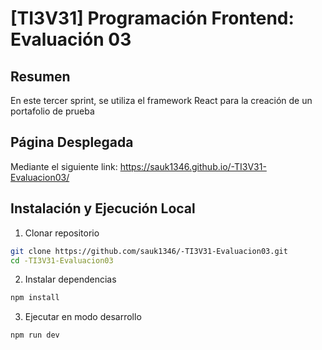 # [TI3V31] Programación Frontend: Evaluación 03

## Resumen
En este tercer sprint, se utiliza el framework React para la creación de un portafolio de prueba

## Página Desplegada
Mediante el siguiente link: https://sauk1346.github.io/-TI3V31-Evaluacion03/

## Instalación y Ejecución Local

1. Clonar repositorio

```sh
git clone https://github.com/sauk1346/-TI3V31-Evaluacion03.git
cd -TI3V31-Evaluacion03
```

2. Instalar dependencias

```sh
npm install
```

3. Ejecutar en modo desarrollo

```sh
npm run dev
```